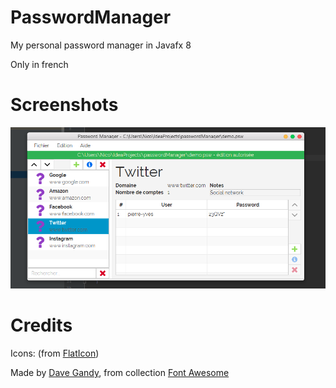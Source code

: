 # PasswordManager
My personal password manager in Javafx 8

Only in french

# Screenshots
![Capture](screenshots/capture.png)

# Credits
Icons: (from [FlatIcon](http://www.flaticon.com))

Made by [Dave Gandy](http://www.flaticon.com/authors/dave-gandy), from collection [Font Awesome](http://www.flaticon.com/packs/font-awesome)

